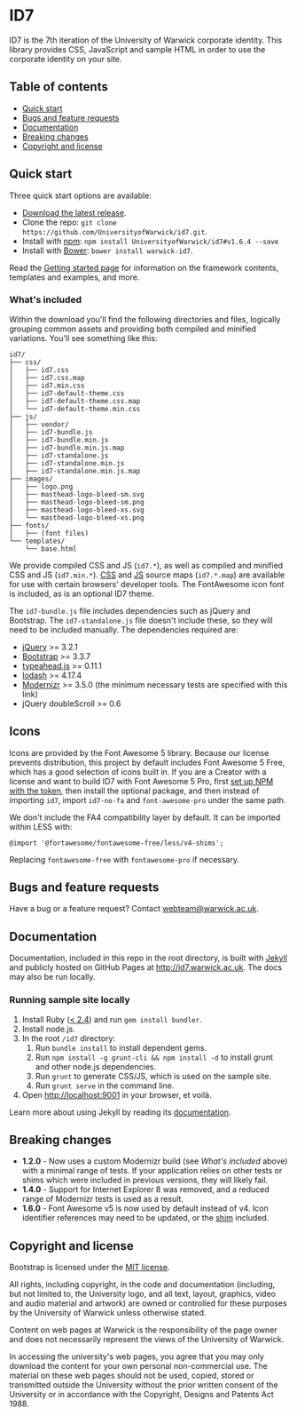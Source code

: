 # ID7

ID7 is the 7th iteration of the University of Warwick corporate identity. This library provides CSS, JavaScript and sample HTML in order to use the corporate identity on your site.

## Table of contents

- [Quick start](#quick-start)
- [Bugs and feature requests](#bugs-and-feature-requests)
- [Documentation](#documentation)
- [Breaking changes](#breaking-changes)
- [Copyright and license](#copyright-and-license)

## Quick start

Three quick start options are available:

- [Download the latest release](https://github.com/UniversityofWarwick/id7/releases/latest).
- Clone the repo: `git clone https://github.com/UniversityofWarwick/id7.git`.
- Install with [npm](https://www.npmjs.com): `npm install UniversityofWarwick/id7#v1.6.4 --save`
- Install with [Bower](http://bower.io): `bower install warwick-id7`.

Read the [Getting started page](getting-started/) for information on the framework contents, templates and examples, and more.

### What's included

Within the download you'll find the following directories and files, logically grouping common assets and providing both compiled and minified variations. You'll see something like this:

```
id7/
├── css/
│   ├── id7.css
│   ├── id7.css.map
│   ├── id7.min.css
│   ├── id7-default-theme.css
│   ├── id7-default-theme.css.map
│   └── id7-default-theme.min.css
├── js/
│   ├── vendor/
│   ├── id7-bundle.js
│   ├── id7-bundle.min.js
│   ├── id7-bundle.min.js.map
│   ├── id7-standalone.js
│   ├── id7-standalone.min.js
│   ├── id7-standalone.min.js.map
├── images/
│   ├── logo.png
│   ├── masthead-logo-bleed-sm.svg
│   ├── masthead-logo-bleed-sm.png
│   ├── masthead-logo-bleed-xs.svg
│   └── masthead-logo-bleed-xs.png
├── fonts/
│   ├── (font files)
└── templates/
    └── base.html
```

We provide compiled CSS and JS (`id7.*`), as well as compiled and minified CSS and JS (`id7.min.*`). [CSS](https://developer.chrome.com/devtools/docs/css-preprocessors) and [JS](https://developer.chrome.com/devtools/docs/javascript-debugging#source-maps) source maps (`id7.*.map`) are available for use with certain browsers' developer tools. The FontAwesome icon font is included, as is an optional ID7 theme.

The `id7-bundle.js` file includes dependencies such as jQuery and Bootstrap. The `id7-standalone.js` file doesn't include these, so they will need to be included manually. The dependencies required are:

- [jQuery](https://github.com/jquery/jquery) >= 3.2.1
- [Bootstrap](https://github.com/twbs/bootstrap) >= 3.3.7
- [typeahead.js](https://github.com/twitter/typeahead.js) >= 0.11.1
- [lodash](https://github.com/lodash/lodash) >= 4.17.4
- [Modernizr](https://modernizr.com/download?-flexbox-svgfilters-addtest-mq-setclasses-dontmin) >= 3.5.0 (the minimum necessary tests are specified with this link)
- jQuery doubleScroll >= 0.6

## Icons

Icons are provided by the Font Awesome 5 library. Because our license prevents distribution, this project by default includes Font Awesome 5 Free, which has a good selection of icons built in. If you are a Creator with a license and want to build ID7 with Font Awesome 5 Pro, first [set up NPM with the token](https://fontawesome.com/how-to-use/on-the-web/setup/using-package-managers), then install the optional package, and then instead of importing `id7`, import `id7-no-fa` and `font-awesome-pro` under the same path.

We don't include the FA4 compatibility layer by default. It can be imported within LESS with:

```less
@import '@fortawesome/fontawesome-free/less/v4-shims';
```

Replacing `fontawesome-free` with `fontawesome-pro` if necessary.

## Bugs and feature requests

Have a bug or a feature request? Contact <webteam@warwick.ac.uk>.

## Documentation

Documentation, included in this repo in the root directory, is built with [Jekyll](http://jekyllrb.com) and publicly hosted on GitHub Pages at <http://id7.warwick.ac.uk>. The docs may also be run locally.

### Running sample site locally

1. Install Ruby ([< 2.4](https://github.com/brianmario/yajl-ruby/issues/170)) and run `gem install bundler`.
1. Install node.js.
1. In the root `/id7` directory:
    1. Run `bundle install` to install dependent gems.
    1. Run `npm install -g grunt-cli && npm install -d` to install grunt and other node.js dependencies.
    1. Run `grunt` to generate CSS/JS, which is used on the sample site.
    1. Run `grunt serve` in the command line.
1. Open <http://localhost:9001> in your browser, et voilà.

Learn more about using Jekyll by reading its [documentation](http://jekyllrb.com/docs/home/).

## Breaking changes

- **1.2.0** - Now uses a custom Modernizr build (see _What's included_ above) with a minimal range of tests. If your application relies on other tests or shims which were included in previous versions, they will likely fail.
- **1.4.0** - Support for Internet Explorer 8 was removed, and a reduced range of Modernizr tests is used as a result.
- **1.6.0** - Font Awesome v5 is now used by default instead of v4. Icon identifier references may need to be updated, or the [shim](https://github.com/UniversityofWarwick/id7/#icons) included.

## Copyright and license

Bootstrap is licensed under the [MIT license](https://github.com/twbs/bootstrap/blob/master/LICENSE).

All rights, including copyright, in the code and documentation (including, but not limited to, the University logo, and
all text, layout, graphics, video and audio material and artwork) are owned or controlled for these purposes by the
University of Warwick unless otherwise stated.

Content on web pages at Warwick is the responsibility of the page owner and does not necessarily represent the views of
the University of Warwick.

In accessing the university's web pages, you agree that you may only download the content for your own personal
non-commercial use. The material on these web pages should not be used, copied, stored or transmitted outside the
University without the prior written consent of the University or in accordance with the Copyright, Designs and Patents
Act 1988.
